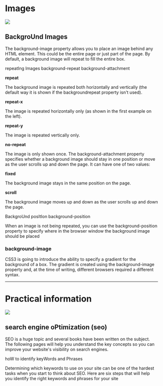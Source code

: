 # Images 

![](https://encrypted-tbn0.gstatic.com/images?q=tbn:ANd9GcTC8ppB75uRzBD4dPMeB6USZwEOF6PtU2AVP2BvPp8zvO62_P9ASA&s)

 ## BackgroUnd Images 

 The background-image property allows you to place an image behind any HTML element. This could be the entire page or just part of the page. By default, a background image will repeat to fill the entire box.


repeatIng Images background-repeat background-attachment


**repeat**

 The background image is repeated both horizontally and vertically (the default way it is shown if the backgroundrepeat property isn't used).

**repeat-x**

 The image is repeated horizontally only (as shown in the first example on the left).

**repeat-y**

 The image is repeated vertically only.

**no-repeat** 

The image is only shown once.
The background-attachment property specifies whether a background image should stay in one position or move as the user scrolls up and down the page. It can have one of two values:

**fixed** 

The background image stays in the same position on the page.

**scroll**

 The background image moves up and down as the user scrolls up and down the page.


BackgroUnd posItIon background-position


When an image is not being repeated, you can use the background-position property to specify where in the browser window the background image should be placed


### background-image

CSS3 is going to introduce the ability to specify a gradient for the background of a box. The gradient is created using the background-image property and, at the time of writing, different browsers required a different syntax.



<hr>

# Practical information 

![](https://encrypted-tbn0.gstatic.com/images?q=tbn:ANd9GcTdYpUQpmSMjAHbEfI0FktcVHUWH8nATNGI0dpsELiGrjxYFHjR&s)

## search engine oPtimization (seo)


SEO is a huge topic and several books have been written on the subject. The following pages will help you understand the key concepts so you can improve your website's visibility on search engines.


hoW to identify keyWords and Phrases

Determining which keywords to use on your site can be one of the hardest tasks when you start to think about SEO. Here are six steps that will help you identify the right keywords and phrases for your site

